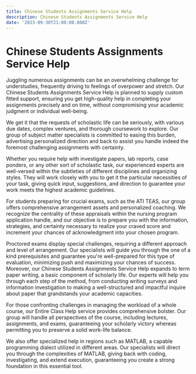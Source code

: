 ```yaml
---
title: Chinese Students Assignments Service Help
description: Chinese Students Assignments Service Help
date: '2023-09-30T21:00:00.000Z'
---
```


# Chinese Students Assignments Service Help

Juggling numerous assignments can be an overwhelming challenge for understudies, frequently driving to feelings of overpower and stretch. Our Chinese Students Assignments Service Help is planned to supply custom fitted support, ensuring you get high-quality help in completing your assignments precisely and on time, without compromising your academic judgment or individual well-being.

We get it that the requests of scholastic life can be seriously, with various due dates, complex ventures, and thorough coursework to explore. Our group of subject matter specialists is committed to easing this burden, advertising personalized direction and back to assist you handle indeed the foremost challenging assignments with certainty.

Whether you require help with investigate papers, lab reports, case ponders, or any other sort of scholastic task, our experienced experts are well-versed within the subtleties of different disciplines and organizing styles. They will work closely with you to get it the particular necessities of your task, giving quick input, suggestions, and direction to guarantee your work meets the highest academic guidelines.

For students preparing for crucial exams, such as the ATI TEAS, our group offers comprehensive arrangement assets and personalized coaching. We recognize the centrality of these appraisals within the nursing program application handle, and our objective is to prepare you with the information, strategies, and certainty necessary to realize your craved score and increment your chances of acknowledgment into your chosen program.

Proctored exams display special challenges, requiring a different approach and level of arrangement. Our specialists will guide you through the one of a kind prerequisites and guarantee you're well-prepared for this type of evaluation, minimizing push and maximizing your chances of success.
Moreover, our Chinese Students Assignments Service Help expands to term paper writing, a basic component of scholarly life. Our experts will help you through each step of the method, from conducting writing surveys and information investigation to making a well-structured and impactful inquire about paper that grandstands your academic capacities.

For those confronting challenges in managing the workload of a whole course, our Entire Class Help service provides comprehensive bolster. Our group will handle all perspectives of the course, including lectures, assignments, and exams, guaranteeing your scholarly victory whereas permitting you to preserve a solid work-life balance.

We also offer specialized help in regions such as MATLAB, a capable programming dialect utilized in different areas. Our specialists will direct you through the complexities of MATLAB, giving back with coding, investigating, and extend execution, guaranteeing you create a strong foundation in this essential tool.
